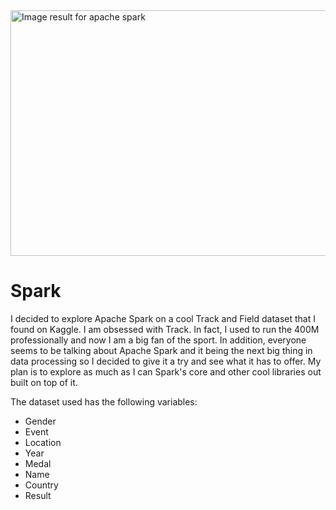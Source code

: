 <img class="irc_mi" src="https://applift-tech-blog-production.s3.amazonaws.com/comfy/blog/posts/facebook_images/000/000/001/original/IMG_6940_2.jpg?1457703618" alt="Image result for apache spark" onload="google.aft&amp;&amp;google.aft(this)" width="692" height="393" style="margin-top: 0px;">

# Spark

I decided to explore Apache Spark on a cool Track and Field dataset that I found on Kaggle.
I am obsessed with Track. In fact, I used to run the 400M professionally and now I am a big fan of the sport. In addition, everyone seems to be talking about Apache Spark and it being the next big thing in data processing so I decided to give it a try and see what it has to offer.
My plan is to explore as much as I can Spark's core and other cool libraries out built on top of it.

The dataset used has the following variables:
- Gender
- Event
- Location
- Year
- Medal
- Name
- Country
- Result



